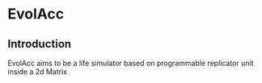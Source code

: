 # EvolAcc

## Introduction 
EvolAcc aims to be a life simulator based on programmable replicator unit inside a 2d Matrix

